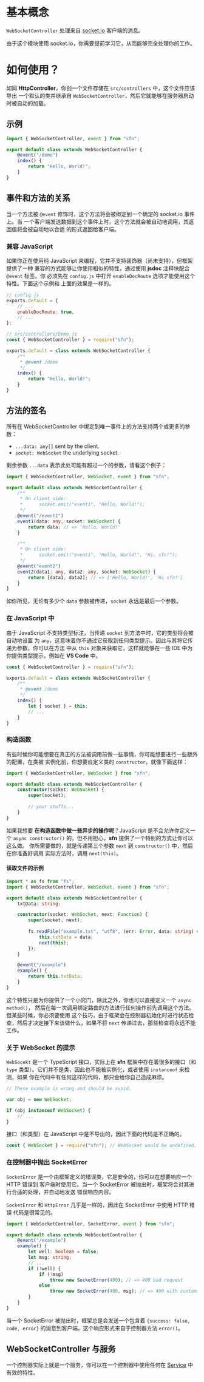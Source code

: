 # 基本概念

`WebSocketController` 处理来自 [socket.io](https://socket.io/) 客户端的消息。

由于这个模块使用 socket.io，你需要提前学习它，从而能够完全处理你的工作。

# 如何使用？

如同 **HttpController**，你创一个文件存储在 `src/controllers` 中，这个文件应该导出
一个默认的类并继承自 `WebSocketController`，然后它就能够在服务器启动时被自动的加载。

## 示例

```typescript
import { WebSocketController, event } from "sfn";

export default class extends WebSocketController {
    @event("/demo")
    index() {
        return "Hello, World!";
    }
}
```

## 事件和方法的关系

当一个方法被 `@event` 修饰时，这个方法将会被绑定到一个确定的 socket.io 事件上。当
一个客户端发送数据到这个事件上时，这个方法就会被自动地调用，其返回值将会被自动地以合适
的形式返回给客户端。

### 兼容 JavaScript

如果你正在使用纯 JavaScript 来编程，它并不支持装饰器（尚未支持），但框架提供了一种
兼容的方式能够让你使用相似的特性，通过使用 **jsdoc** 注释块配合 `@event` 标签。你
必须先在 `config.js` 中打开 `enableDocRoute` 选项才能使用这个特性。下面这个示例和
上面的效果是一样的。

```javascript
// config.js
exports.default = {
    // ...
    enableDocRoute: true,
    // ...
};
```

```javascript
// src/controllers/Demo.js
const { WebSocketController } = require("sfn");

exports.default = class extends WebSocketController {
    /**
     * @event /demo
     */
    index() {
        return "Hello, World!";
    }
}
```

## 方法的签名

所有在 WebSocketController 中绑定到唯一事件上的方法支持两个或更多的参数：

- `...data: any[]` sent by the client.
- `socket: WebSocket` the underlying socket.

剩余参数 `...data` 表示此处可能有超过一个的参数，请看这个例子：

```typescript
import { WebSocketController, WebSocket, event } from "sfn";

export default class extends WebSocketController {
    /**
     * On client side:
     *      socket.emit("event1", "Hello, World!");
     */
    @event("/event1")
    event1(data: any, socket: WebSocket) {
        return data; // => 'Hello, World!'
    }

    /**
     * On client side:
     *      socket.emit("event1", "Hello, World!", "Hi, sfn!");
     */
    @event("event2")
    event2(data1: any, data2: any, socket: WebSocket) {
        return [data1, data2]; // => ['Hello, World!', 'Hi sfn!']
    }
}
```

如你所见，无论有多少个 `data` 参数被传递，`socket` 永远是最后一个参数。

### 在 JavaScript 中

由于 JavaScript 不支持类型标注，当传递 `socket` 到方法中时，它的类型将会被自动地设置
为 `any`，这意味着你不通过它获取到任何类型提示。因此与其将它传递为参数，你可以在方法
中从 `this` 对象来获取它，这样就能够在一些 IDE 中为你提供类型提示，例如在 
**VS Code** 中。

```javascript
const { WebSocketController } = require("sfn");

exports.default = class extends WebSocketController {
    /**
     * @event /demo
     */
    index() {
        let { socket } = this;
        // ...
    }
}
```

### 构造函数

有些时候你可能想要在真正的方法被调用前做一些事情，你可能想要进行一些额外的配置，在类被
实例化前，你想要自定义类的 `constructor`。就像下面这样：

```typescript
import { WebSocketController, WebSocket } from "sfn";

export default class extends WebSocketController {
    constructor(socket: WebSocket) {
        super(socket);
        
        // your stuffs...
    }
}
```

如果我想要 **在构造函数中做一些异步的操作呢**？JavaScript 是不会允许你定义一个 
`async constructor()` 的，但不用担心，**sfn** 提供了一个特别的方式让你可以这么做。
你所需要做的，就是传递第三个参数 `next` 到 `constructor()` 中，然后在你准备好调用
实际方法时，调用 `next(this)`。

#### 读取文件的示例

```typescript
import * as fs from "fs";
import { WebSocketController, WebSocket, event } from "sfn";

export default class extends WebSocketController {
    txtData: string;

    constructor(socket: WebSocket, next: Function) {
        super(socket, next);
        
        fs.readFile("example.txt", "utf8", (err: Error, data: string) => {
            this.txtData = data;
            next(this);
        });
    }

    @event("/example")
    example() {
        return this.txtData;
    }
}
```

这个特性只是为你提供了一个小窍门，除此之外，你也可以直接定义一个 `async method()`，
然后在每一次调用绑定路由的方法进行任何操作前先调用这个方法。但某些时候，你必须要使用
这个技巧，由于框架会在控制器初始化时进行状态检查，然后才决定接下来该做什么，如果不将
`next` 传递过去，那些检查将永远不能工作。

### 关于 WebSocket 的提示

`WebSocekt` 是一个 TypeScript 接口，实际上在 **sfn** 框架中存在着很多的接口（和 
`type` 类型）。它们并不是类，因此也不能被实例化，或者使用 `instanceof` 来检测，如果
你在代码中有任何这样的代码，那只会给你自己造成麻烦。

```typescript
// These example is wrong and should be avoid.

var obj = new WebSocket;

if (obj instanceof WebSocket) {
    // ...
}
```

接口（和类型）在 JavaScript 中是不导出的，因此下面的代码是不正确的。

```javascript
const { WebSocket } = require("sfn"); // WebSocket would be undefined.
```

### 在控制器中抛出 SocketError

`SocketError` 是一个由框架定义的错误类，它是安全的，你可以在想要响应一个 HTTP 错误到
客户端时使用它。当一个 SocketError 被抛出时，框架将会对其进行合适的处理，并自动地发送
错误响应内容。

`SocketError` 和 `HttpError` 几乎是一样的，因此在 SocketError 中使用 HTTP 错误
代码是很常见的。

```typescript
import { WebSocketController, SocketError, event } from "sfn";

export default class extends WebSocketController {
    @event("/example")
    example() {
        let well: boolean = false;
        let msg: string;
        // ...
        if (!well) {
            if (!msg)
                throw new SocketError(400); // => 400 bad request
            else
                throw new SocketError(400, msg); // => 400 with customized message
        }
    }
}
```

当一个 SocketError 被抛出时，框架总是会发送一个包含着 
`{success: false, code, error}` 的消息到客户端，这个响应形式来自于控制器方法
 `error()`。

## WebSocketController 与服务

一个控制器实际上就是一个服务，你可以在一个控制器中使用任何在 [Service](./service) 
中有效的特性。